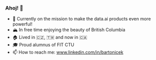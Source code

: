 ### Ahoj! 👋

- 🚀 Currently on the mission to make the data.ai products even more powerful! 
- 🏔️ In free time enjoying the beauty of British Columbia
- 🏠 Lived in 🇨🇿, 🇹🇼 and now in 🇨🇦
- 🎓 Proud alumnus of FIT CTU
- 📫 How to reach me: www.linkedin.com/in/bartonicek
